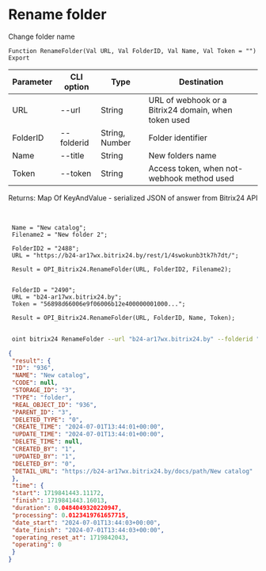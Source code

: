 ﻿---
sidebar_position: 18
---

# Rename folder
 Change folder name



`Function RenameFolder(Val URL, Val FolderID, Val Name, Val Token = "") Export`

 | Parameter | CLI option | Type | Destination |
 |-|-|-|-|
 | URL | --url | String | URL of webhook or a Bitrix24 domain, when token used |
 | FolderID | --folderid | String, Number | Folder identifier |
 | Name | --title | String | New folders name |
 | Token | --token | String | Access token, when not-webhook method used |

 
 Returns: Map Of KeyAndValue - serialized JSON of answer from Bitrix24 API

<br/>




```bsl title="Code example"
 Name = "New catalog";
 Filename2 = "New folder 2";
 
 FolderID2 = "2488";
 URL = "https://b24-ar17wx.bitrix24.by/rest/1/4swokunb3tk7h7dt/";
 
 Result = OPI_Bitrix24.RenameFolder(URL, FolderID2, Filename2);
 
 
 FolderID = "2490";
 URL = "b24-ar17wx.bitrix24.by";
 Token = "56898d66006e9f06006b12e400000001000...";
 
 Result = OPI_Bitrix24.RenameFolder(URL, FolderID, Name, Token);
```
	


```sh title="CLI command example"
 
 oint bitrix24 RenameFolder --url "b24-ar17wx.bitrix24.by" --folderid "2490" --title %title% --token "56898d66006e9f06006b12e400000001000..."

```

```json title="Result"
{
 "result": {
 "ID": "936",
 "NAME": "New catalog",
 "CODE": null,
 "STORAGE_ID": "3",
 "TYPE": "folder",
 "REAL_OBJECT_ID": "936",
 "PARENT_ID": "3",
 "DELETED_TYPE": "0",
 "CREATE_TIME": "2024-07-01T13:44:01+00:00",
 "UPDATE_TIME": "2024-07-01T13:44:01+00:00",
 "DELETE_TIME": null,
 "CREATED_BY": "1",
 "UPDATED_BY": "1",
 "DELETED_BY": "0",
 "DETAIL_URL": "https://b24-ar17wx.bitrix24.by/docs/path/New catalog"
 },
 "time": {
 "start": 1719841443.11172,
 "finish": 1719841443.16013,
 "duration": 0.0484049320220947,
 "processing": 0.0123419761657715,
 "date_start": "2024-07-01T13:44:03+00:00",
 "date_finish": "2024-07-01T13:44:03+00:00",
 "operating_reset_at": 1719842043,
 "operating": 0
 }
}
```
